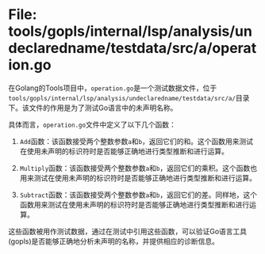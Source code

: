 # File: tools/gopls/internal/lsp/analysis/undeclaredname/testdata/src/a/operation.go

在Golang的Tools项目中，`operation.go`是一个测试数据文件，位于`tools/gopls/internal/lsp/analysis/undeclaredname/testdata/src/a/`目录下。该文件的作用是为了测试Go语言中的未声明名称。

具体而言，`operation.go`文件中定义了以下几个函数：

1. `Add`函数：该函数接受两个整数参数`a`和`b`，返回它们的和。这个函数用来测试在使用未声明的标识符时是否能够正确地进行类型推断和进行运算。

2. `Multiply`函数：该函数接受两个整数参数`a`和`b`，返回它们的乘积。这个函数也用来测试在使用未声明的标识符时是否能够正确地进行类型推断和进行运算。

3. `Subtract`函数：该函数接受两个整数参数`a`和`b`，返回它们的差。同样地，这个函数用来测试在使用未声明的标识符时是否能够正确地进行类型推断和进行运算。

这些函数被用作测试数据，通过在测试中引用这些函数，可以验证Go语言工具(gopls)是否能够正确地分析未声明的名称，并提供相应的诊断信息。

